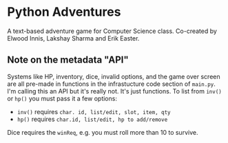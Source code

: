 # Python Adventures
A text-based adventure game for Computer Science class. Co-created by Elwood Innis, Lakshay Sharma and Erik Easter.

## Note on the metadata "API"
Systems like HP, inventory, dice, invalid options, and the game over screen are all pre-made in functions in the infrastucture code section of ``main.py``.
I'm calling this an API but it's really not. It's just functions.
To list from ``inv()`` or ``hp()`` you must pass it a few options:

  - ``inv()`` requires ``char. id, list/edit, slot, item, qty``
  - ``hp()`` requires ``char.id, list/edit, hp to add/remove``
  
 Dice requires the ``winReq``, e.g. you must roll more than 10 to survive.
  

